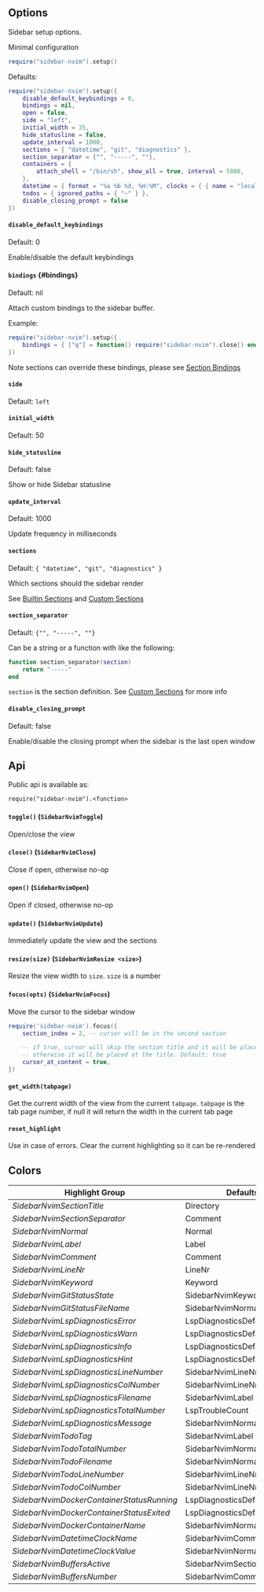 ## Options

Sidebar setup options.

Minimal configuration

```lua
require("sidebar-nvim").setup()
```

Defaults:

```lua
require("sidebar-nvim").setup({
    disable_default_keybindings = 0,
    bindings = nil,
    open = false,
    side = "left",
    initial_width = 35,
    hide_statusline = false,
    update_interval = 1000,
    sections = { "datetime", "git", "diagnostics" },
    section_separator = {"", "-----", ""},
    containers = {
        attach_shell = "/bin/sh", show_all = true, interval = 5000,
    },
    datetime = { format = "%a %b %d, %H:%M", clocks = { { name = "local" } } },
    todos = { ignored_paths = { "~" } },
    disable_closing_prompt = false
})
```

#### `disable_default_keybindings`

Default: 0

Enable/disable the default keybindings

#### `bindings` {#bindings}

Default: nil

Attach custom bindings to the sidebar buffer.

Example:

```lua
require("sidebar-nvim").setup({
    bindings = { ["q"] = function() require("sidebar-nvim").close() end }
})
```

Note sections can override these bindings, please see [Section Bindings](./custom-sections.md#bindings)

#### `side`

Default: `left`

#### `initial_width`

Default: 50

#### `hide_statusline`

Default: false

Show or hide Sidebar statusline

#### `update_interval`

Default: 1000

Update frequency in milliseconds

#### `sections`

Default: `{ "datetime", "git", "diagnostics" }`

Which sections should the sidebar render

See [Builtin Sections](./builtin-sections.md) and [Custom Sections](./custom-sections.md)

#### `section_separator`

Default: `{"", "-----", ""}`

Can be a string or a function with like the following:

```lua
function section_separator(section)
    return "-----"
end
```

`section` is the section definition. See [Custom Sections](./custom-sections.md) for more info

#### `disable_closing_prompt`

Default: false

Enable/disable the closing prompt when the sidebar is the last open window

## Api

Public api is available as:

`require("sidebar-nvim").<function>`

#### `toggle()` (`SidebarNvimToggle`)

Open/close the view

#### `close()` (`SidebarNvimClose`)

Close if open, otherwise no-op

#### `open()` (`SidebarNvimOpen`)

Open if closed, otherwise no-op

#### `update()` (`SidebarNvimUpdate`)

Immediately update the view and the sections

#### `resize(size)` (`SidebarNvimResize <size>`)

Resize the view width to `size`. `size` is a number

#### `focus(opts)` (`SidebarNvimFocus`)

Move the cursor to the sidebar window

```lua
require('sidebar-nvim').focus({
    section_index = 2, -- cursor will be in the second section

    -- if true, cursor will skip the section title and it will be placed at the first line of content
    -- otherwise it will be placed at the title. Default: true
    cursor_at_content = true,
})
```

#### `get_width(tabpage)`

Get the current width of the view from the current `tabpage`. `tabpage` is the tab page number, if null it will return the width in the current tab page

#### `reset_highlight`

Use in case of errors. Clear the current highlighting so it can be re-rendered

## Colors

| Highlight Group | Defaults To |
| --------------- | ----------- |
| *SidebarNvimSectionTitle* | Directory |
| *SidebarNvimSectionSeparator* | Comment |
| *SidebarNvimNormal* | Normal |
| *SidebarNvimLabel* | Label |
| *SidebarNvimComment* | Comment |
| *SidebarNvimLineNr* | LineNr |
| *SidebarNvimKeyword* | Keyword |
| *SidebarNvimGitStatusState* | SidebarNvimKeyword |
| *SidebarNvimGitStatusFileName* | SidebarNvimNormal |
| *SidebarNvimLspDiagnosticsError* | LspDiagnosticsDefaultError |
| *SidebarNvimLspDiagnosticsWarn* | LspDiagnosticsDefaultWarning |
| *SidebarNvimLspDiagnosticsInfo* | LspDiagnosticsDefaultInformation |
| *SidebarNvimLspDiagnosticsHint* | LspDiagnosticsDefaultHint |
| *SidebarNvimLspDiagnosticsLineNumber* | SidebarNvimLineNr |
| *SidebarNvimLspDiagnosticsColNumber* | SidebarNvimLineNr |
| *SidebarNvimLspDiagnosticsFilename* | SidebarNvimLabel |
| *SidebarNvimLspDiagnosticsTotalNumber* | LspTroubleCount |
| *SidebarNvimLspDiagnosticsMessage* | SidebarNvimNormal |
| *SidebarNvimTodoTag* | SidebarNvimLabel |
| *SidebarNvimTodoTotalNumber* | SidebarNvimNormal |
| *SidebarNvimTodoFilename* | SidebarNvimNormal |
| *SidebarNvimTodoLineNumber* | SidebarNvimLineNr |
| *SidebarNvimTodoColNumber* | SidebarNvimLineNr |
| *SidebarNvimDockerContainerStatusRunning* | LspDiagnosticsDefaultInformation |
| *SidebarNvimDockerContainerStatusExited* | LspDiagnosticsDefaultError |
| *SidebarNvimDockerContainerName* | SidebarNvimNormal |
| *SidebarNvimDatetimeClockName* | SidebarNvimComment |
| *SidebarNvimDatetimeClockValue* | SidebarNvimNormal |
| *SidebarNvimBuffersActive* | SidebarNvimSectionTitle |
| *SidebarNvimBuffersNumber* | SidebarNvimComment |

